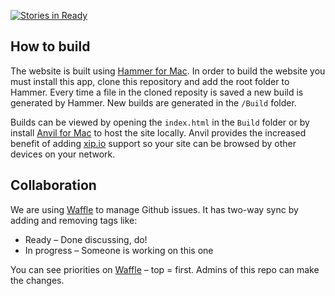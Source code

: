 [![Stories in Ready](https://badge.waffle.io/bemyeyes/bemyeyes-website.png?label=ready&title=Ready)](http://waffle.io/bemyeyes/bemyeyes-website)

## How to build

The website is built using [Hammer for Mac](http://hammerformac.com/). In order to build the website you must install this app, clone this repository and add the root folder to Hammer. Every time a file in the cloned reposity is saved a new build is generated by Hammer. New builds are generated in the ``/Build`` folder.

Builds can be viewed by opening the ``index.html`` in the ``Build`` folder or by install [Anvil for Mac](http://anvilformac.com/) to host the site locally. Anvil provides the increased benefit of adding [xip.io](http://xip.io/) support so your site can be browsed by other devices on your network.

## Collaboration

We are using [Waffle](https://waffle.io/bemyeyes/bemyeyes-website) to manage Github issues. It has two-way sync by adding and removing tags like:
- Ready – Done discussing, do!
- In progress – Someone is working on this one

You can see priorities on [Waffle](https://waffle.io/bemyeyes/bemyeyes-website) – top = first.
Admins of this repo can make the changes. 
